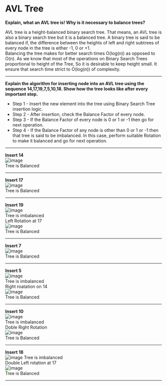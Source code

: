 # AVL Tree

**Explain, what an AVL tree is! Why is it necessary to balance trees?**

AVL tree is a height-balanced binary search tree. That means, an AVL tree is also a binary search tree but it is a balanced tree. A binary tree is said to be balanced if, the difference between the heights of left and right subtrees of every node in the tree is either -1, 0 or +1. <br/>
Balancing the tree makes for better search times O(log(n)) as opposed to O(n). As we know that most of the operations on Binary Search Trees proportional to height of the Tree, So it is desirable to keep height small. It ensure that search time strict to O(log(n)) of complexity.
__________________________
**Explain the algorithm for inserting node into an AVL tree using the sequence 14,17,19,7,5,10,18. Show how the tree looks like after every important step.**

* Step 1 - Insert the new element into the tree using Binary Search Tree insertion logic.<br />
* Step 2 - After insertion, check the Balance Factor of every node.<br />
* Step 3 - If the Balance Factor of every node is 0 or 1 or -1 then go for next operation.<br />
* Step 4 - If the Balance Factor of any node is other than 0 or 1 or -1 then that tree is said to be imbalanced. In this case, perform suitable Rotation to make it balanced and go for next operation.<br />
__________________________
**Insert 14** <br />
![image](https://user-images.githubusercontent.com/95900949/145534797-9f1f3d83-4259-43cf-b315-84385e9e77ab.png) <br />
Tree is Balanced <br />
__________________________
**Insert 17**<br />
![image](https://user-images.githubusercontent.com/95900949/145534827-d1ba04b9-ea3b-4eb7-b159-1da369fa892a.png) <br />
Tree is Balanced <br />
__________________________
**Insert 19**<br />
![image](https://user-images.githubusercontent.com/95900949/145534503-6ed9491f-47f3-45a9-aa76-e39a5c2fb74d.png) <br />
Tree is imbalanced <br />
Left Rotation at 17 <br/>
![image](https://user-images.githubusercontent.com/95900949/145535329-3a2c2fcc-f8c0-4bbd-a0b9-234f80d9baee.png) <br />
Tree is Balanced <br />
__________________________
**Insert 7** <br/>
![image](https://user-images.githubusercontent.com/95900949/145535567-29602e5d-d216-480b-b3e6-daf4bca1899c.png) <br />
Tree is Balanced <br />
_________________________
**Insert 5** <br/>
![image](https://user-images.githubusercontent.com/95900949/145535645-554c4724-24f6-48f2-a53f-6c6c968baefd.png) <br />
Tree is imbalanced <br />
Right roatation on 14 <br/>
![image](https://user-images.githubusercontent.com/95900949/145538666-8d5f2a2d-90e8-4764-b685-e37c9f34cada.png) <br />
Tree is Balanced <br />
__________________________
**Insert 10**<br/>
![image](https://user-images.githubusercontent.com/95900949/145538839-7ebc173a-810b-4c8a-88bc-5cf73496dd14.png)<br />
Tree is imbalanced <br />
Doble Right Rotation <br/>
![image](https://user-images.githubusercontent.com/95900949/145538930-7ee66cca-f08a-4c3b-bfa9-5f04601d4df8.png)<br />
Tree is Balanced <br />
__________________________
**Insert 18**<br/>
![image](https://user-images.githubusercontent.com/95900949/145539017-5a0f797b-9ba6-4568-a2ff-87c3c772e1ba.png)
Tree is imbalanced <br />
Double Left rotation at 17 <br/>
![image](https://user-images.githubusercontent.com/95900949/145539159-a2386166-786b-432a-a3dc-0e1f4f7828f7.png) <br/>
Tree is Balanced <br />
__________________________









